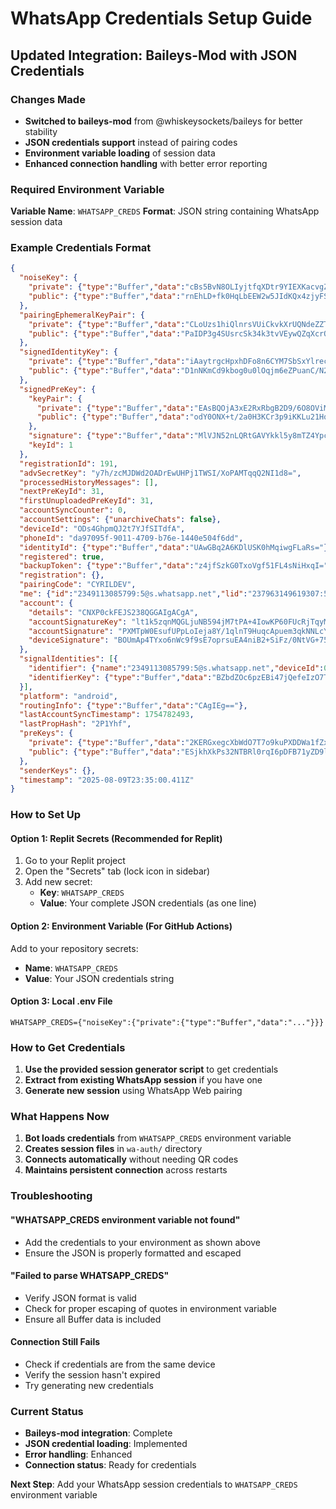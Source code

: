 # WhatsApp Credentials Setup Guide

## Updated Integration: Baileys-Mod with JSON Credentials

### Changes Made
- **Switched to baileys-mod** from @whiskeysockets/baileys for better stability
- **JSON credentials support** instead of pairing codes
- **Environment variable loading** of session data
- **Enhanced connection handling** with better error reporting

### Required Environment Variable

**Variable Name**: `WHATSAPP_CREDS`
**Format**: JSON string containing WhatsApp session data

### Example Credentials Format
```json
{
  "noiseKey": {
    "private": {"type":"Buffer","data":"cBs5BvN8OLIyjtfqXDtr9YIEXKacvgZyjYJuwRr/G3Q="},
    "public": {"type":"Buffer","data":"rnEhLD+fk0HqLbEEW2w5JIdKQx4zjyFSVguyYOgkRW0="}
  },
  "pairingEphemeralKeyPair": {
    "private": {"type":"Buffer","data":"CLoUzs1hiQlnrsVUiCkvkXrUQNdeZZTen72yS3OnomI="},
    "public": {"type":"Buffer","data":"PaIDP3g4SUsrcSk34k3tvVEywQZqXcrOpfnCcB7cInc="}
  },
  "signedIdentityKey": {
    "private": {"type":"Buffer","data":"iAaytrgcHpxhDFo8n6CYM7SbSxYlrechTxG7k82L1VQ="},
    "public": {"type":"Buffer","data":"D1nNKmCd9kbog0u0lOqjm6eZPuanC/N2oG3516NGgxQ="}
  },
  "signedPreKey": {
    "keyPair": {
      "private": {"type":"Buffer","data":"EAsBQOjA3xE2RxRbgB2D9/6O8OViMlu3+b/0EcU9jU4="},
      "public": {"type":"Buffer","data":"odY0ONX+t/2a0H3KCr3p9iKKLu21Hqg+w3vZ0cCQMWU="}
    },
    "signature": {"type":"Buffer","data":"MlVJN52nLQRtGAVYkkl5y8mTZ4YpcwIyLIeIVaylTfWcrlgruP3LOKBnjrArULz1leJ+PurBwvuzjJePffVCgA=="},
    "keyId": 1
  },
  "registrationId": 191,
  "advSecretKey": "y7h/zcMJDWd2OADrEwUHPj1TWSI/XoPAMTqqQ2NI1d8=",
  "processedHistoryMessages": [],
  "nextPreKeyId": 31,
  "firstUnuploadedPreKeyId": 31,
  "accountSyncCounter": 0,
  "accountSettings": {"unarchiveChats": false},
  "deviceId": "ODs4GhpmQJ2t7YJfSITdfA",
  "phoneId": "da97095f-9011-4709-b76e-1440e504f6dd",
  "identityId": {"type":"Buffer","data":"UAwGBq2A6KDlUSK0hMqiwgFLaRs="},
  "registered": true,
  "backupToken": {"type":"Buffer","data":"z4jfSzkG0TxoVgf51FL4sNiHxqI="},
  "registration": {},
  "pairingCode": "CYRILDEV",
  "me": {"id":"2349113085799:5@s.whatsapp.net","lid":"237963149619307:5@lid"},
  "account": {
    "details": "CNXP0ckFEJS238QGGAIgACgA",
    "accountSignatureKey": "lt1k5zqnMQGLjuNB594jM7tPA+4IowKP60FUcRjTqyM=",
    "accountSignature": "PXMTpW0EsufUPpLoIeja8Y/1qlnT9HuqcApuem3qkNNLcYG2EWER99+CHHhkQ0iiUsQt53UaCBr66T3hNKs1Dg==",
    "deviceSignature": "BOUmAp4TYxo6nWc9f9sE7oprsuEA4niB2+SiFz/0NtVG+75QhvBHCQH+6IR7OhCoFroNpeeyQzpLt/9k2Edgjg=="
  },
  "signalIdentities": [{
    "identifier": {"name":"2349113085799:5@s.whatsapp.net","deviceId":0},
    "identifierKey": {"type":"Buffer","data":"BZbdZOc6pzEBi47jQefeIzO7TwPuCKMCj+tBVHEY06sj"}
  }],
  "platform": "android",
  "routingInfo": {"type":"Buffer","data":"CAgIEg=="},
  "lastAccountSyncTimestamp": 1754782493,
  "lastPropHash": "2P1Yhf",
  "preKeys": {
    "private": {"type":"Buffer","data":"2KERGxegcXbWdO7T7o9kuPXDDWa1fZxZjgG5amJEVEw="},
    "public": {"type":"Buffer","data":"ESjkhXkPs32NTBRl0rqI6pDFB71yZD9liWIMBBsJSVs="}
  },
  "senderKeys": {},
  "timestamp": "2025-08-09T23:35:00.411Z"
}
```

### How to Set Up

#### Option 1: Replit Secrets (Recommended for Replit)
1. Go to your Replit project
2. Open the "Secrets" tab (lock icon in sidebar)
3. Add new secret:
   - **Key**: `WHATSAPP_CREDS`
   - **Value**: Your complete JSON credentials (as one line)

#### Option 2: Environment Variable (For GitHub Actions)
Add to your repository secrets:
- **Name**: `WHATSAPP_CREDS` 
- **Value**: Your JSON credentials string

#### Option 3: Local .env File
```env
WHATSAPP_CREDS={"noiseKey":{"private":{"type":"Buffer","data":"..."}}}
```

### How to Get Credentials

1. **Use the provided session generator script** to get credentials
2. **Extract from existing WhatsApp session** if you have one
3. **Generate new session** using WhatsApp Web pairing

### What Happens Now

1. **Bot loads credentials** from `WHATSAPP_CREDS` environment variable
2. **Creates session files** in `wa-auth/` directory
3. **Connects automatically** without needing QR codes
4. **Maintains persistent connection** across restarts

### Troubleshooting

#### "WHATSAPP_CREDS environment variable not found"
- Add the credentials to your environment as shown above
- Ensure the JSON is properly formatted and escaped

#### "Failed to parse WHATSAPP_CREDS"
- Verify JSON format is valid
- Check for proper escaping of quotes in environment variable
- Ensure all Buffer data is included

#### Connection Still Fails
- Check if credentials are from the same device
- Verify the session hasn't expired
- Try generating new credentials

### Current Status
- **Baileys-mod integration**: Complete
- **JSON credential loading**: Implemented
- **Error handling**: Enhanced
- **Connection status**: Ready for credentials

**Next Step**: Add your WhatsApp session credentials to `WHATSAPP_CREDS` environment variable